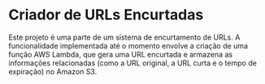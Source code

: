 # Criador de URLs Encurtadas
<p>Este projeto é uma parte de um sistema de encurtamento de URLs. A funcionalidade implementada até o momento envolve a criação de uma função AWS Lambda, que gera uma URL encurtada e armazena as informações relacionadas (como a URL original, a URL curta e o tempo de expiração) no Amazon S3.</p>

#


